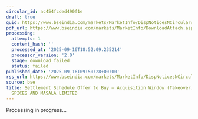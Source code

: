 ```yaml
---
circular_id: ac454fcded490f1e
draft: true
guid: https://www.bseindia.com/markets/MarketInfo/DispNoticesNCirculars.aspx?Noticeid={AB10EB8B-2C40-4B5D-9980-2D4F92D44598}&noticeno=20250916-19&dt=09/16/2025&icount=19&totcount=79&flag=0
pdf_url: https://www.bseindia.com/markets/MarketInfo/DownloadAttach.aspx?id=20250916-19&attachedId=
processing:
  attempts: 1
  content_hash: ''
  processed_at: '2025-09-16T18:52:09.235214'
  processor_version: '2.0'
  stage: download_failed
  status: failed
published_date: '2025-09-16T09:50:28+00:00'
rss_url: https://www.bseindia.com/markets/MarketInfo/DispNoticesNCirculars.aspx?Noticeid={AB10EB8B-2C40-4B5D-9980-2D4F92D44598}&noticeno=20250916-19&dt=09/16/2025&icount=19&totcount=79&flag=0
source: bse
title: Settlement Schedule Offer to Buy – Acquisition Window (Takeover) for JETMALL
  SPICES AND MASALA LIMITED
---
```


Processing in progress...
